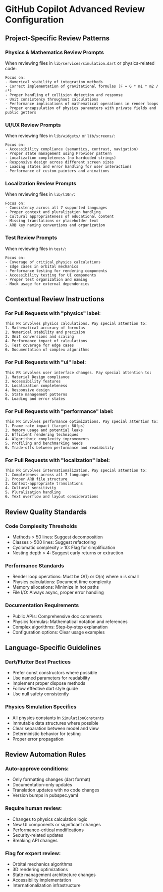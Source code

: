# GitHub Copilot Advanced Review Configuration

## Project-Specific Review Patterns

### Physics & Mathematics Review Prompts

When reviewing files in `lib/services/simulation.dart` or physics-related code:
```
Focus on:
- Numerical stability of integration methods
- Correct implementation of gravitational formulas (F = G * m1 * m2 / r²)
- Proper handling of collision detection and response
- Unit consistency throughout calculations
- Performance implications of mathematical operations in render loops
- Proper encapsulation of physics parameters with private fields and public getters
```

### UI/UX Review Prompts

When reviewing files in `lib/widgets/` or `lib/screens/`:
```
Focus on:
- Accessibility compliance (semantics, contrast, navigation)
- Proper state management using Provider pattern
- Localization completeness (no hardcoded strings)
- Responsive design across different screen sizes
- Loading states and error handling for user interactions
- Performance of custom painters and animations
```

### Localization Review Prompts

When reviewing files in `lib/l10n/`:
```
Focus on:
- Consistency across all 7 supported languages
- Proper context and pluralization handling
- Cultural appropriateness of educational content
- Missing translations or placeholder text
- ARB key naming conventions and organization
```

### Test Review Prompts

When reviewing files in `test/`:
```
Focus on:
- Coverage of critical physics calculations
- Edge cases in orbital mechanics
- Performance testing for rendering components  
- Accessibility testing for UI components
- Proper test organization and naming
- Mock usage for external dependencies
```

## Contextual Review Instructions

### For Pull Requests with "physics" label:
```
This PR involves physics calculations. Pay special attention to:
1. Mathematical accuracy of formulas
2. Numerical stability and precision
3. Unit conversions and scaling
4. Performance impact of calculations
5. Test coverage for edge cases
6. Documentation of complex algorithms
```

### For Pull Requests with "ui" label:
```
This PR involves user interface changes. Pay special attention to:
1. Material Design compliance
2. Accessibility features
3. Localization completeness
4. Responsive design
5. State management patterns
6. Loading and error states
```

### For Pull Requests with "performance" label:
```
This PR involves performance optimizations. Pay special attention to:
1. Frame rate impact (target: 60fps)
2. Memory usage and potential leaks
3. Efficient rendering techniques
4. Algorithmic complexity improvements
5. Profiling and benchmarking needs
6. Trade-offs between performance and readability
```

### For Pull Requests with "localization" label:
```
This PR involves internationalization. Pay special attention to:
1. Completeness across all 7 languages
2. Proper ARB file structure
3. Context-appropriate translations
4. Cultural sensitivity
5. Pluralization handling
6. Text overflow and layout considerations
```

## Review Quality Standards

### Code Complexity Thresholds
- Methods > 50 lines: Suggest decomposition
- Classes > 500 lines: Suggest refactoring
- Cyclomatic complexity > 10: Flag for simplification
- Nesting depth > 4: Suggest early returns or extraction

### Performance Standards
- Render loop operations: Must be O(1) or O(n) where n is small
- Physics calculations: Document time complexity
- Memory allocations: Minimize in hot paths
- File I/O: Always async, proper error handling

### Documentation Requirements
- Public APIs: Comprehensive doc comments
- Physics formulas: Mathematical notation and references
- Complex algorithms: Step-by-step explanation
- Configuration options: Clear usage examples

## Language-Specific Guidelines

### Dart/Flutter Best Practices
- Prefer const constructors where possible
- Use named parameters for readability
- Implement proper dispose methods
- Follow effective dart style guide
- Use null safety consistently

### Physics Simulation Specifics
- All physics constants in `SimulationConstants`
- Immutable data structures where possible
- Clear separation between model and view
- Deterministic behavior for testing
- Proper error propagation

## Review Automation Rules

### Auto-approve conditions:
- Only formatting changes (dart format)
- Documentation-only updates
- Translation updates with no code changes
- Version bumps in pubspec.yaml

### Require human review:
- Changes to physics calculation logic
- New UI components or significant changes
- Performance-critical modifications
- Security-related updates
- Breaking API changes

### Flag for expert review:
- Orbital mechanics algorithms
- 3D rendering optimizations
- State management architecture changes
- Accessibility implementation
- Internationalization infrastructure